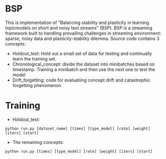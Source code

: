 # BSP
This is implementation of "Balancing stability and plasticity in learning topicmodels on short and noisy text streams" (BSP). BSP is a streaming framework built to handling prevailing challenges in streaming environment: sparse, noisy data and plasticity-stability dilemma. Source code contains 3 concepts:
- Holdout_test: Hold out a small set of data for testing and continually learn the training set.
- Chronological_concept: divide the dataset into minibatches based on timestamp. Training a minibatch and then use the next one to test the model
- Drift_forgetting: code for evaluatiing concept drift and catastrophic forgetting phenomenon

# Training
- Holdout_test:
```
python run.py [dataset_name] [times] [type_model] [rate] [weight] [iters] [start]
```
- The remaining concepts:
```
python run.py [times] [type_model] [rate] [weight] [iters] [start]
```

